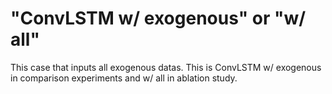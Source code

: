 # "ConvLSTM w/ exogenous" or "w/ all"
This case that inputs all exogenous datas.
This is ConvLSTM w/ exogenous in comparison experiments and w/ all in ablation study.
